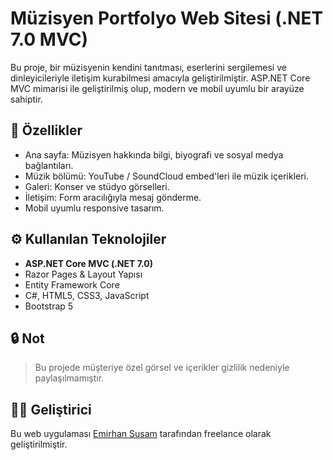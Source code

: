 # Müzisyen Portfolyo Web Sitesi (.NET 7.0 MVC)

Bu proje, bir müzisyenin kendini tanıtması, eserlerini sergilemesi ve dinleyicileriyle iletişim kurabilmesi amacıyla geliştirilmiştir. ASP.NET Core MVC mimarisi ile geliştirilmiş olup, modern ve mobil uyumlu bir arayüze sahiptir.

## 🎵 Özellikler
- Ana sayfa: Müzisyen hakkında bilgi, biyografi ve sosyal medya bağlantıları.
- Müzik bölümü: YouTube / SoundCloud embed'leri ile müzik içerikleri.
- Galeri: Konser ve stüdyo görselleri.
- İletişim: Form aracılığıyla mesaj gönderme.
- Mobil uyumlu responsive tasarım.

## ⚙️ Kullanılan Teknolojiler
- **ASP.NET Core MVC (.NET 7.0)**
- Razor Pages & Layout Yapısı
- Entity Framework Core
- C#, HTML5, CSS3, JavaScript
- Bootstrap 5

## 🔒 Not
> Bu projede müşteriye özel görsel ve içerikler gizlilik nedeniyle paylaşılmamıştır.  

## 🧑‍💻 Geliştirici
Bu web uygulaması [Emirhan Susam](https://bionluk.com/emirhansusam1107) tarafından freelance olarak geliştirilmiştir.

